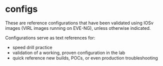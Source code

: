 # configs
These are reference configurations that have been validated using IOSv images (VIRL images running on EVE-NG), unless otherwise indicated.

Configurations serve as text references for:
- speed drill practice
- validation of a working, proven configuration in the lab
- quick reference new builds, POCs, or even production troubleshooting

